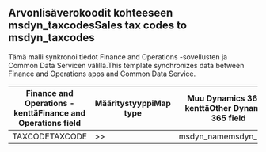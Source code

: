 ## <a name="sales-tax-codes-to-msdyn_taxcodes"></a><span data-ttu-id="324ab-101">Arvonlisäverokoodit kohteeseen msdyn_taxcodes</span><span class="sxs-lookup"><span data-stu-id="324ab-101">Sales tax codes to msdyn_taxcodes</span></span>

<span data-ttu-id="324ab-102">Tämä malli synkronoi tiedot Finance and Operations -sovellusten ja Common Data Servicen välillä.</span><span class="sxs-lookup"><span data-stu-id="324ab-102">This template synchronizes data between Finance and Operations apps and Common Data Service.</span></span>

<span data-ttu-id="324ab-103">Finance and Operations -kenttä</span><span class="sxs-lookup"><span data-stu-id="324ab-103">Finance and Operations field</span></span> | <span data-ttu-id="324ab-104">Määritystyyppi</span><span class="sxs-lookup"><span data-stu-id="324ab-104">Map type</span></span> | <span data-ttu-id="324ab-105">Muu Dynamics 365 -kenttä</span><span class="sxs-lookup"><span data-stu-id="324ab-105">Other Dynamics 365 field</span></span> | <span data-ttu-id="324ab-106">Oletusarvo</span><span class="sxs-lookup"><span data-stu-id="324ab-106">Default value</span></span>
---|---|---|---
<span data-ttu-id="324ab-107">TAXCODE</span><span class="sxs-lookup"><span data-stu-id="324ab-107">TAXCODE</span></span> | >> | <span data-ttu-id="324ab-108">msdyn_name</span><span class="sxs-lookup"><span data-stu-id="324ab-108">msdyn_name</span></span> | 
